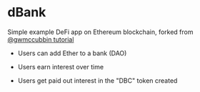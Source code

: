 # dBank
Simple example DeFi app on Ethereum blockchain, forked from [@gwmccubbin tutorial](https://github.com/gwmccubbin)

- Users can add Ether to a bank (DAO)

- Users earn interest over time

- Users get paid out interest in the "DBC" token created
